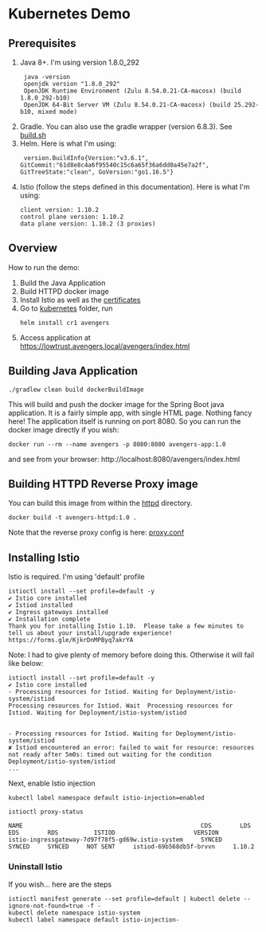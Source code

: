 # Kubernetes Demo

## Prerequisites
1. Java 8+. I'm using version 1.8.0_292
   ``` 
    java -version
    openjdk version "1.8.0_292"
    OpenJDK Runtime Environment (Zulu 8.54.0.21-CA-macosx) (build 1.8.0_292-b10)
    OpenJDK 64-Bit Server VM (Zulu 8.54.0.21-CA-macosx) (build 25.292-b10, mixed mode)
   ```
2. Gradle. You can also use the gradle wrapper (version 6.8.3). See [build.sh](build.sh)
3. Helm. Here is what I'm using:
   ```
    version.BuildInfo{Version:"v3.6.1", GitCommit:"61d8e8c4a6f95540c15c6a65f36a6dd0a45e7a2f", GitTreeState:"clean", GoVersion:"go1.16.5"}
   ```
4. Istio (follow the steps defined in this documentation). Here is what I'm using:
   ``` 
   client version: 1.10.2
   control plane version: 1.10.2
   data plane version: 1.10.2 (3 proxies)
   ```

## Overview

How to run the demo:
1. Build the Java Application
2. Build HTTPD docker image
3. Install Istio as well as the [certificates](resources/certificates/README.md)
4. Go to [kubernetes](kubernetes) folder, run
   ``` 
   helm install cr1 avengers
   ```      
5. Access application at https://lowtrust.avengers.local/avengers/index.html

## Building Java Application
``` 
./gradlew clean build dockerBuildImage
```
This will build and push the docker image for the Spring Boot java application. 
It is a fairly simple app, with single HTML page. Nothing fancy here! The application itself is running on port 8080.
So you can run the docker image directly if you wish:
``` 
docker run --rm --name avengers -p 8080:8080 avengers-app:1.0
``` 
and see from your browser: http://localhost:8080/avengers/index.html

## Building HTTPD Reverse Proxy image
You can build this image from within the [httpd](httpd) directory.
``` 
docker build -t avengers-httpd:1.0 .
```
Note that the reverse proxy config is here: [proxy.conf](httpd/conf/proxy.conf)

## Installing Istio
Istio is required. I'm using 'default' profile
``` 
istioctl install --set profile=default -y
✔ Istio core installed                                                                                                                                                                                
✔ Istiod installed                                                                                                                                                                                    
✔ Ingress gateways installed                                                                                                                                                                          
✔ Installation complete                                                                                                                                                                               Thank you for installing Istio 1.10.  Please take a few minutes to tell us about your install/upgrade experience!  https://forms.gle/KjkrDnMPByq7akrYA
```
Note: I had to give plenty of memory before doing this. Otherwise it will fail like below:
```
istioctl install --set profile=default -y
✔ Istio core installed                                                                                                                                                                                                                                                                                                    
- Processing resources for Istiod. Waiting for Deployment/istio-system/istiod                                                                                    Processing resources for Istiod. Wait  Processing resources for Istiod. Waiting for Deployment/istio-system/istiod                                                                                                                         


- Processing resources for Istiod. Waiting for Deployment/istio-system/istiod                                                                                                                         
✘ Istiod encountered an error: failed to wait for resource: resources not ready after 5m0s: timed out waiting for the condition                                                                       
Deployment/istio-system/istiod                                         
...
```

Next, enable Istio injection
``` 
kubectl label namespace default istio-injection=enabled
```


```
istioctl proxy-status   

NAME                                                  CDS        LDS        EDS        RDS          ISTIOD                      VERSION
istio-ingressgateway-7d97f78f5-gd69w.istio-system     SYNCED     SYNCED     SYNCED     NOT SENT     istiod-69b568db5f-brvvn     1.10.2

```

### Uninstall Istio
If you wish... here are the steps
``` 
istioctl manifest generate --set profile=default | kubectl delete --ignore-not-found=true -f -
kubectl delete namespace istio-system
kubectl label namespace default istio-injection-
```




